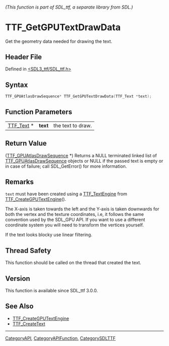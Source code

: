 ###### (This function is part of SDL_ttf, a separate library from SDL.)
# TTF_GetGPUTextDrawData

Get the geometry data needed for drawing the text.

## Header File

Defined in [<SDL3_ttf/SDL_ttf.h>](https://github.com/libsdl-org/SDL_ttf/blob/main/include/SDL3_ttf/SDL_ttf.h)

## Syntax

```c
TTF_GPUAtlasDrawSequence* TTF_GetGPUTextDrawData(TTF_Text *text);
```

## Function Parameters

|                        |          |                   |
| ---------------------- | -------- | ----------------- |
| [TTF_Text](TTF_Text) * | **text** | the text to draw. |

## Return Value

([TTF_GPUAtlasDrawSequence](TTF_GPUAtlasDrawSequence) *) Returns a NULL
terminated linked list of
[TTF_GPUAtlasDrawSequence](TTF_GPUAtlasDrawSequence) objects or NULL if the
passed text is empty or in case of failure; call SDL_GetError() for more
information.

## Remarks

`text` must have been created using a [TTF_TextEngine](TTF_TextEngine) from
[TTF_CreateGPUTextEngine](TTF_CreateGPUTextEngine)().

The X-axis is taken towards the left and the Y-axis is taken downwards for both
the vertex and the texture coordinates, i.e, it follows the same convention used
by the SDL_GPU API. If you want to use a different coordinate system you will need
to transform the vertices yourself.  

If the text looks blocky use linear filtering.

## Thread Safety

This function should be called on the thread that created the text.

## Version

This function is available since SDL_ttf 3.0.0.

## See Also

- [TTF_CreateGPUTextEngine](TTF_CreateGPUTextEngine)
- [TTF_CreateText](TTF_CreateText)

----
[CategoryAPI](CategoryAPI), [CategoryAPIFunction](CategoryAPIFunction), [CategorySDLTTF](CategorySDLTTF)

